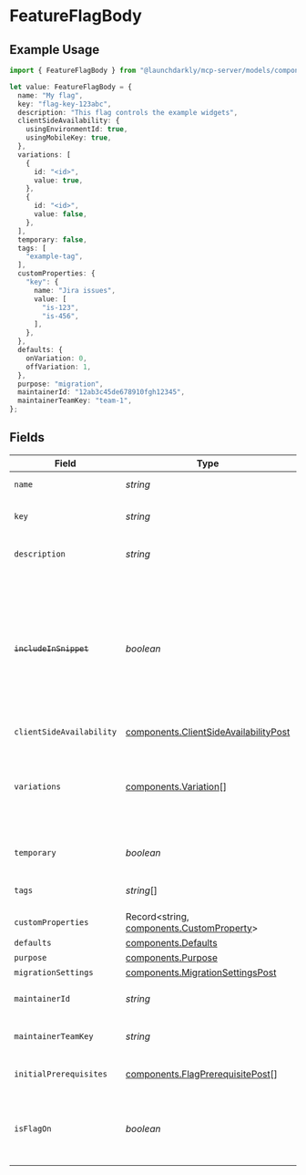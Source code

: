 # FeatureFlagBody

## Example Usage

```typescript
import { FeatureFlagBody } from "@launchdarkly/mcp-server/models/components";

let value: FeatureFlagBody = {
  name: "My flag",
  key: "flag-key-123abc",
  description: "This flag controls the example widgets",
  clientSideAvailability: {
    usingEnvironmentId: true,
    usingMobileKey: true,
  },
  variations: [
    {
      id: "<id>",
      value: true,
    },
    {
      id: "<id>",
      value: false,
    },
  ],
  temporary: false,
  tags: [
    "example-tag",
  ],
  customProperties: {
    "key": {
      name: "Jira issues",
      value: [
        "is-123",
        "is-456",
      ],
    },
  },
  defaults: {
    onVariation: 0,
    offVariation: 1,
  },
  purpose: "migration",
  maintainerId: "12ab3c45de678910fgh12345",
  maintainerTeamKey: "team-1",
};
```

## Fields

| Field                                                                                                                                                                                                                                                                                       | Type                                                                                                                                                                                                                                                                                        | Required                                                                                                                                                                                                                                                                                    | Description                                                                                                                                                                                                                                                                                 | Example                                                                                                                                                                                                                                                                                     |
| ------------------------------------------------------------------------------------------------------------------------------------------------------------------------------------------------------------------------------------------------------------------------------------------- | ------------------------------------------------------------------------------------------------------------------------------------------------------------------------------------------------------------------------------------------------------------------------------------------- | ------------------------------------------------------------------------------------------------------------------------------------------------------------------------------------------------------------------------------------------------------------------------------------------- | ------------------------------------------------------------------------------------------------------------------------------------------------------------------------------------------------------------------------------------------------------------------------------------------- | ------------------------------------------------------------------------------------------------------------------------------------------------------------------------------------------------------------------------------------------------------------------------------------------- |
| `name`                                                                                                                                                                                                                                                                                      | *string*                                                                                                                                                                                                                                                                                    | :heavy_check_mark:                                                                                                                                                                                                                                                                          | A human-friendly name for the feature flag                                                                                                                                                                                                                                                  | My flag                                                                                                                                                                                                                                                                                     |
| `key`                                                                                                                                                                                                                                                                                       | *string*                                                                                                                                                                                                                                                                                    | :heavy_check_mark:                                                                                                                                                                                                                                                                          | A unique key used to reference the flag in your code                                                                                                                                                                                                                                        | flag-key-123abc                                                                                                                                                                                                                                                                             |
| `description`                                                                                                                                                                                                                                                                               | *string*                                                                                                                                                                                                                                                                                    | :heavy_minus_sign:                                                                                                                                                                                                                                                                          | Description of the feature flag. Defaults to an empty string.                                                                                                                                                                                                                               | This flag controls the example widgets                                                                                                                                                                                                                                                      |
| ~~`includeInSnippet`~~                                                                                                                                                                                                                                                                      | *boolean*                                                                                                                                                                                                                                                                                   | :heavy_minus_sign:                                                                                                                                                                                                                                                                          | : warning: ** DEPRECATED **: This will be removed in a future release, please migrate away from it as soon as possible.<br/><br/>Deprecated, use <code>clientSideAvailability</code>. Whether this flag should be made available to the client-side JavaScript SDK. Defaults to <code>false</code>. |                                                                                                                                                                                                                                                                                             |
| `clientSideAvailability`                                                                                                                                                                                                                                                                    | [components.ClientSideAvailabilityPost](../../models/components/clientsideavailabilitypost.md)                                                                                                                                                                                              | :heavy_minus_sign:                                                                                                                                                                                                                                                                          | N/A                                                                                                                                                                                                                                                                                         |                                                                                                                                                                                                                                                                                             |
| `variations`                                                                                                                                                                                                                                                                                | [components.Variation](../../models/components/variation.md)[]                                                                                                                                                                                                                              | :heavy_minus_sign:                                                                                                                                                                                                                                                                          | An array of possible variations for the flag. The variation values must be unique. If omitted, two boolean variations of <code>true</code> and <code>false</code> will be used.                                                                                                             | [<br/>{<br/>"value": true<br/>},<br/>{<br/>"value": false<br/>}<br/>]                                                                                                                                                                                                                       |
| `temporary`                                                                                                                                                                                                                                                                                 | *boolean*                                                                                                                                                                                                                                                                                   | :heavy_minus_sign:                                                                                                                                                                                                                                                                          | Whether the flag is a temporary flag. Defaults to <code>true</code>.                                                                                                                                                                                                                        | false                                                                                                                                                                                                                                                                                       |
| `tags`                                                                                                                                                                                                                                                                                      | *string*[]                                                                                                                                                                                                                                                                                  | :heavy_minus_sign:                                                                                                                                                                                                                                                                          | Tags for the feature flag. Defaults to an empty array.                                                                                                                                                                                                                                      | [<br/>"example-tag"<br/>]                                                                                                                                                                                                                                                                   |
| `customProperties`                                                                                                                                                                                                                                                                          | Record<string, [components.CustomProperty](../../models/components/customproperty.md)>                                                                                                                                                                                                      | :heavy_minus_sign:                                                                                                                                                                                                                                                                          | N/A                                                                                                                                                                                                                                                                                         |                                                                                                                                                                                                                                                                                             |
| `defaults`                                                                                                                                                                                                                                                                                  | [components.Defaults](../../models/components/defaults.md)                                                                                                                                                                                                                                  | :heavy_minus_sign:                                                                                                                                                                                                                                                                          | N/A                                                                                                                                                                                                                                                                                         |                                                                                                                                                                                                                                                                                             |
| `purpose`                                                                                                                                                                                                                                                                                   | [components.Purpose](../../models/components/purpose.md)                                                                                                                                                                                                                                    | :heavy_minus_sign:                                                                                                                                                                                                                                                                          | Purpose of the flag                                                                                                                                                                                                                                                                         | migration                                                                                                                                                                                                                                                                                   |
| `migrationSettings`                                                                                                                                                                                                                                                                         | [components.MigrationSettingsPost](../../models/components/migrationsettingspost.md)                                                                                                                                                                                                        | :heavy_minus_sign:                                                                                                                                                                                                                                                                          | N/A                                                                                                                                                                                                                                                                                         |                                                                                                                                                                                                                                                                                             |
| `maintainerId`                                                                                                                                                                                                                                                                              | *string*                                                                                                                                                                                                                                                                                    | :heavy_minus_sign:                                                                                                                                                                                                                                                                          | The ID of the member who maintains this feature flag                                                                                                                                                                                                                                        | 12ab3c45de678910fgh12345                                                                                                                                                                                                                                                                    |
| `maintainerTeamKey`                                                                                                                                                                                                                                                                         | *string*                                                                                                                                                                                                                                                                                    | :heavy_minus_sign:                                                                                                                                                                                                                                                                          | The key of the team that maintains this feature flag                                                                                                                                                                                                                                        | team-1                                                                                                                                                                                                                                                                                      |
| `initialPrerequisites`                                                                                                                                                                                                                                                                      | [components.FlagPrerequisitePost](../../models/components/flagprerequisitepost.md)[]                                                                                                                                                                                                        | :heavy_minus_sign:                                                                                                                                                                                                                                                                          | Initial set of prerequisite flags for all environments                                                                                                                                                                                                                                      |                                                                                                                                                                                                                                                                                             |
| `isFlagOn`                                                                                                                                                                                                                                                                                  | *boolean*                                                                                                                                                                                                                                                                                   | :heavy_minus_sign:                                                                                                                                                                                                                                                                          | Whether to automatically turn the flag on across all environments at creation. Defaults to <code>false</code>.                                                                                                                                                                              |                                                                                                                                                                                                                                                                                             |